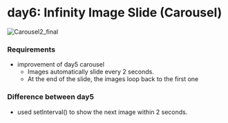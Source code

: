 # day6: Infinity Image Slide (Carousel)

![Carousel2_final](https://github.com/sue0-si/2week_challenge_FE/assets/89803783/5b8fb350-5c63-4731-ac78-73e1e457219e)


### Requirements
- improvement of day5 carousel
  - Images automatically slide every 2 seconds.
  - At the end of the slide, the images loop back to the first one

### Difference between day5
- used setInterval() to show the next image within 2 seconds.
